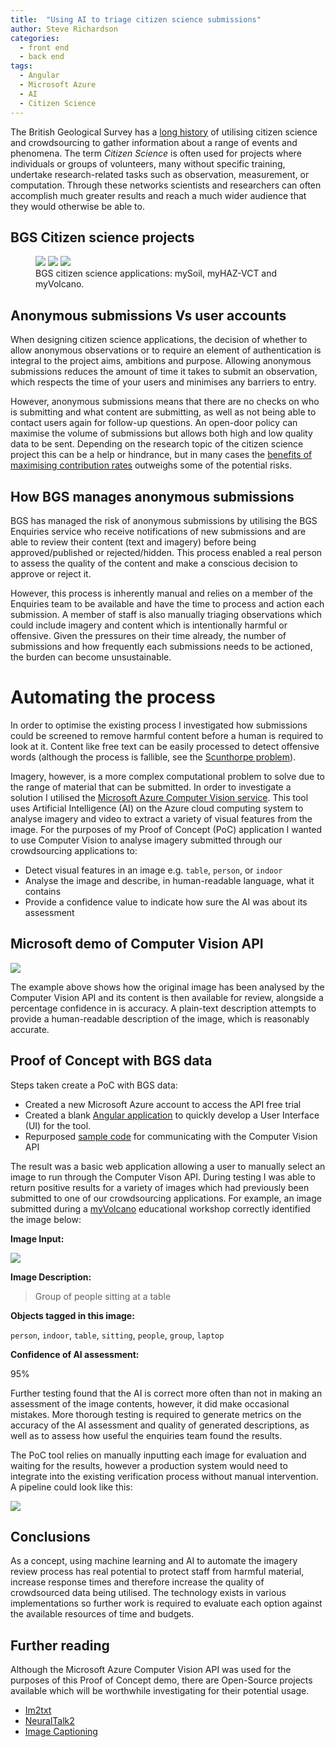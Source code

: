 ```yaml
---
title:  "Using AI to triage citizen science submissions"
author: Steve Richardson
categories:
  - front end
  - back end
tags:
  - Angular
  - Microsoft Azure
  - AI
  - Citizen Science
---
```


The British Geological Survey has a [long history](https://www.bgs.ac.uk/geology-projects/citizen-science/) of utilising citizen science and crowdsourcing to gather information about a range of events and phenomena. The term *Citizen Science* is often used for projects where individuals or groups of volunteers, many without specific training, undertake research-related tasks such as observation, measurement, or computation. Through these networks scientists and researchers can often accomplish much greater results and reach a much wider audience that they would otherwise be able to.

## BGS Citizen science projects

<figure class="third">
	<img src="https://www.bgs.ac.uk/wp-content/uploads/2019/12/mySoil_banner-960x529.jpg">
	<img src="https://www.bgs.ac.uk/wp-content/uploads/2020/06/myHAZ-1-960x497.jpg">
	<img src="https://www.bgs.ac.uk/wp-content/uploads/2020/03/myVolcano-960x529.jpg">
	<figcaption>BGS citizen science applications: mySoil, myHAZ-VCT and myVolcano. </figcaption>
</figure>

## Anonymous submissions Vs user accounts

When designing citizen science applications, the decision of whether to allow anonymous observations or to require an element of authentication is integral to the project aims, ambitions and purpose. Allowing anonymous submissions reduces the amount of time it takes to submit an observation, which respects the time of your users and minimises any barriers to entry.

However, anonymous submissions means that there are no checks on who is submitting and what content are submitting, as well as not being able to contact users again for follow-up questions. An open-door policy can maximise the volume of submissions but allows both high and low quality data to be sent. Depending on the research topic of the citizen science project this can be a help or hindrance, but in many cases the [benefits of maximising contribution rates](https://www.researchgate.net/publication/291356235_To_Sign_Up_or_not_to_Sign_Up_Maximizing_Citizen_Science_Contribution_Rates_through_Optional_Registration) outweighs some of the potential risks.

## How BGS manages anonymous submissions

BGS has managed the risk of anonymous submissions by utilising the BGS Enquiries service who receive notifications of new submissions and are able to review their content (text and imagery) before being approved/published or rejected/hidden. This process enabled a real person to assess the quality of the content and make a conscious decision to approve or reject it.

However, this process is inherently manual and relies on a member of the Enquiries team to be available and have the time to process and action each submission. A member of staff is also manually triaging observations which could include imagery and content which is intentionally harmful or offensive. Given the pressures on their time already, the number of submissions and how frequently each submissions needs to be actioned, the burden can become unsustainable.

# Automating the process

In order to optimise the existing process I investigated how submissions could be screened to remove harmful content before a human is required to look at it. Content like free text can be easily processed to detect offensive words (although the process is fallible, see the [Scunthorpe problem](https://en.wikipedia.org/wiki/Scunthorpe_problem)).

Imagery, however, is a more complex computational problem to solve due to the range of material that can be submitted. In order to investigate a solution I utilised the [Microsoft Azure Computer Vision service](https://azure.microsoft.com/en-us/services/cognitive-services/computer-vision/#overview). This tool uses Artificial Intelligence (AI) on the Azure cloud computing system to analyse imagery and video to extract a variety of visual features from the image. For the purposes of my Proof of Concept (PoC) application I wanted to use Computer Vision to analyse imagery submitted through our crowdsourcing applications to:

* Detect visual features in an image e.g. `table`, `person`, or `indoor`
* Analyse the image and describe, in human-readable language, what it contains
* Provide a confidence value to indicate how sure the AI was about its assessment

## Microsoft demo of Computer Vision API
![](../../../assets/images/2021-08-11-autocaption/ms-example.png)

The example above shows how the original image has been analysed by the Computer Vision API and its content is then available for review, alongside a percentage confidence in is accuracy. A plain-text description attempts to provide a human-readable description of the image, which is reasonably accurate.

## Proof of Concept with BGS data

Steps taken create a PoC with BGS data:
* Created a new Microsoft Azure account to access the API free trial
* Created a blank [Angular application](https://angular.io/) to quickly develop a User Interface (UI) for the tool.
* Repurposed [sample code](https://docs.microsoft.com/en-us/azure/cognitive-services/computer-vision/quickstarts-sdk/image-analysis-client-library?pivots=programming-language-javascript&tabs=visual-studio) for communicating with the Computer Vision API

The result was a basic web application allowing a user to manually select an image to run through the Computer Vison API. During testing I was able to return positive results for a variety of images which had previously been submitted to one of our crowdsourcing applications. For example, an image submitted during a [myVolcano](https://www.bgs.ac.uk/technologies/apps/myvolcano/) educational workshop correctly identified the image below:

**Image Input:**

![](../../../assets/images/2021-08-11-autocaption/edu-workshop.png)

**Image Description:**
> Group of people sitting at a table

**Objects tagged in this image:**

`person`, `indoor`, `table`, `sitting`, `people`, `group`, `laptop`

**Confidence of AI assessment:**

95%

Further testing found that the AI is correct more often than not in making an assessment of the image contents, however, it did make occasional mistakes. More thorough testing is required to generate metrics on the accuracy of the AI assessment and quality of generated descriptions, as well as to assess how useful the enquiries team found the results.

The PoC tool relies on manually inputting each image for evaluation and waiting for the results, however a production system would need to integrate into the existing verification process without manual intervention. A pipeline could look like this:

![](../../../assets/images/2021-08-11-autocaption/flow-chart.png)

## Conclusions

As a concept, using machine learning and AI to automate the imagery review process has real potential to protect staff from harmful material, increase response times and therefore increase the quality of crowdsourced data being utilised. The technology exists in various implementations so further work is required to evaluate each option against the available resources of time and budgets.

## Further reading

Although the Microsoft Azure Computer Vision API was used for the purposes of this Proof of Concept demo, there are Open-Source projects available which will be worthwhile investigating for their potential usage.

* [Im2txt](https://github.com/HughKu/Im2txt)
* [NeuralTalk2](https://github.com/karpathy/neuraltalk2)
* [Image Captioning](https://github.com/DeepRNN/image_captioning)